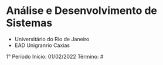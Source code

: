 # Análise e Desenvolvimento de Sistemas
* Universitário do Rio de Janeiro
* EAD Unigranrio Caxias

1° Período
Início: 01/02/2022
Término: #
